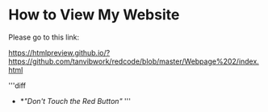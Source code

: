 # How to View My Website

Please go to this link:

https://htmlpreview.github.io/?https://github.com/tanvibwork/redcode/blob/master/Webpage%202/index.html

'''diff

- **"Don't Touch the Red Button"*
'''
